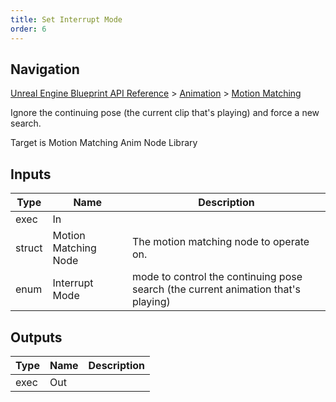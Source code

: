 ```yaml
---
title: Set Interrupt Mode
order: 6
---
```

## Navigation

[Unreal Engine Blueprint API Reference](https://dev.epicgames.com/documentation/en-us/unreal-engine/BlueprintAPI) > [Animation](https://dev.epicgames.com/documentation/en-us/unreal-engine/BlueprintAPI/Animation) > [Motion Matching](https://dev.epicgames.com/documentation/en-us/unreal-engine/BlueprintAPI/Animation/MotionMatching)

Ignore the continuing pose (the current clip that's playing) and force a new search.

Target is Motion Matching Anim Node Library

## Inputs

| Type | Name | Description |
| --- | --- | --- |
| exec | In |  |
| struct | Motion Matching Node | The motion matching node to operate on. |
| enum | Interrupt Mode | mode to control the continuing pose search (the current animation that's playing) |

## Outputs

| Type | Name | Description |
| --- | --- | --- |
| exec | Out |  |
